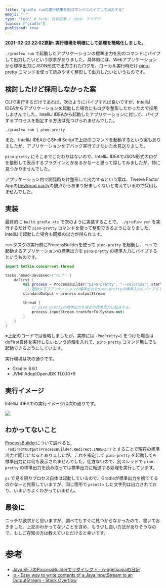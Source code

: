 ```yaml
---
title: "gradle runの実行結果を別コマンドにパイプして出力する"
emoji: "✨"
type: "tech" # tech: 技術記事 / idea: アイデア
topics: ["gradle"]
published: true
---
```


**2021-02-23 22:02更新: 実行環境を明確にして処理を簡略化しました。**

`./gradlew run` で起動したアプリケーションの標準出力を別のコマンドにパイプして出力したいという欲求がありました。具体的には、Webアプリケーションから標準出力にJSON形式で出力されたログを、ローカル実行時だけ [pino-pretty](https://github.com/pinojs/pino-pretty) コマンドを使って読みやすく整形して出力したいというものです。

## 検討したけど採用しなかった案

CLIで実行するだけであれば、次のようにパイプすれば良いですが、IntelliJ IDEAからアプリケーションを起動した場合にもログを整形したかったので採用しませんでした。IntelliJ IDEAから起動したアプリケーションに対して、パイプするプロセスを指定する方法は見つけられませんでした。

```
./gradlew run | pino-pretty
```

また、IntelliJ IDEAからShell Scriptで上記のコマンドを起動するという案もありましたが、アプリケーションをデバッグ実行できないため見送りました。

`pino-pretty` にそこまでこだわりはないので、IntelliJ IDEAでJSON形式のログを整形して表示するプラグインとかあるかなーと思って探してみましたが、特に見つかりませんでした。

アプリケーション内で開発時だけ整形して出力するという案は、Twelve Factor Appの[Dev/prod parity](https://12factor.net/dev-prod-parity)の観点からあまり好ましくないと考えているので採用しませんでした。

## 実装

最終的に `build.gradle.kts` で次のように実装することで、 `./gradlew run` を実行するだけで `pino-pretty` コマンドを使って整形できるようになりました。IntelliJで起動した場合も同様の出力が得られます。

`run` タスクの実行前にProcessBuilderを使って `pino-pretty` を起動し、 `run` で起動するアプリケーションの標準出力を `pino-pretty` の標準入力にパイプするというものです。

```kts
import kotlin.concurrent.thread

tasks.named<JavaExec>("run") {
    doFirst {
        val process = ProcessBuilder("pino-pretty", "--colorize").start()
         // 起動するアプリケーションの標準出力をpino-prettyの標準入力にパイプする。
        standardOutput = process.outputStream

        thread {
            // pino-prettyの標準出力を現在の標準出力に転送する。
            process.inputStream.transferTo(System.out)
        }
    }
}
```

※上記のコードでは省略しましたが、実際には `-PnoPretty=1` をつけた場合はdoFirst自体を実行しないという処理を入れて、`pino-pretty` コマンド無しでも起動できるようにしています。

実行環境は次の通りです。

* Gradle: 6.6.1
* JVM: AdoptOpenJDK 11.0.10+9

## 実行イメージ

IntelliJ IDEAでの実行イメージは次の通りです。

![](https://storage.googleapis.com/zenn-user-upload/5pbt7z2oagc3vxrwup9jmjbnuroc)

## わかってないこと

[ProcessBuilder](https://docs.oracle.com/javase/jp/8/docs/api/java/lang/ProcessBuilder.html)について調べると、 `.redirectOutput(ProcessBuilder.Redirect.INHERIT)` とすることで現在の標準出力と同じになるとありましたが、これを指定して `pino-pretty` を起動しても標準出力には何も表示されませんでした。仕方ないので、別スレッドで `pino-pretty` の標準出力を読み取っては標準出力に転送する処理を実行しています。

`ps` で見る限りプロセス自体は起動しているので、Gradleが標準出力を捨ててるのかなーと推察していますが、同じ箇所で `println` した文字列は出力されており、いまいちよくわかっていません。

## 最後に

ニッチな欲求かと思いますが、調べてもすぐに見つからなかったので、書いておきました。上記のわかってないことを含め、もう少し良い方法がありそうなので、もしご存知の方は教えていただけると幸いです。

# 参考

* [Java SE 7のProcessBuilderでリダイレクト \- n\-agetsumaの日記](http://n-agetsuma.hatenablog.com/entry/2014/02/12/215321)
* [io \- Easy way to write contents of a Java InputStream to an OutputStream \- Stack Overflow](https://stackoverflow.com/questions/43157/easy-way-to-write-contents-of-a-java-inputstream-to-an-outputstream)
